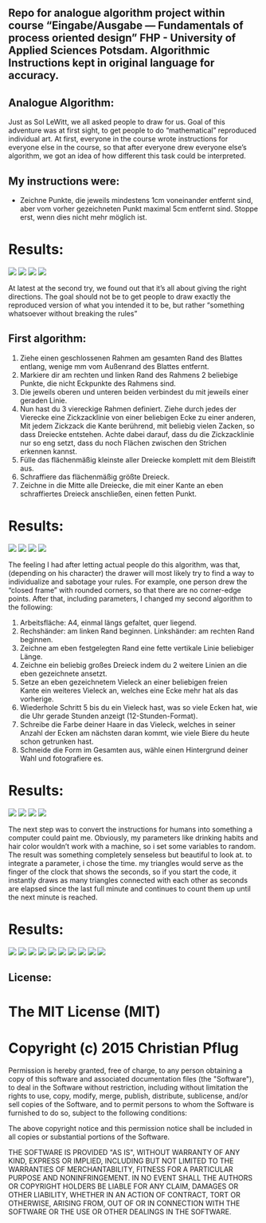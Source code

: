 ## Repo for analogue algorithm project within course “Eingabe/Ausgabe — Fundamentals of process oriented design” FHP - University of Applied Sciences Potsdam. Algorithmic Instructions kept in original language for accuracy.

## Analogue Algorithm:

Just as Sol LeWitt, we all asked people to draw for us. Goal of this adventure was at first sight, to get people to do “mathematical” reproduced individual art.
At first, everyone in the course wrote instructions for everyone else in the course, so that after everyone drew everyone else’s algorithm, we got an idea of how different this task could be interpreted.

## My instructions were:

- Zeichne Punkte, die jeweils mindestens 1cm voneinander entfernt sind, aber vom vorher gezeichneten Punkt maximal 5cm entfernt sind. Stoppe erst, wenn dies nicht mehr möglich ist.

# Results:
![](pic/1-1-1.jpg)
![](pic/1-1-2.jpg)
![](pic/1-1-3.jpg)
![](pic/1-1-4.jpg)

At latest at the second try, we found out that it’s all about giving the right directions. The goal should not be to get people to draw exactly the reproduced version of what you intended it to be, but rather “something  whatsoever without breaking the rules”

## First algorithm:

1. Ziehe einen geschlossenen Rahmen am gesamten Rand des Blattes entlang, wenige mm vom Außenrand des Blattes entfernt.
2. Markiere dir am rechten und linken Rand des Rahmens 2 beliebige Punkte, die nicht Eckpunkte des Rahmens sind.
3. Die jeweils oberen und unteren beiden verbindest du mit jeweils einer geraden Linie.
4. Nun hast du 3 viereckige Rahmen definiert. Ziehe durch jedes der Vierecke eine Zickzacklinie von einer beliebigen Ecke zu einer anderen, Mit jedem Zickzack die Kante berührend, mit beliebig vielen Zacken, so dass Dreiecke entstehen. Achte dabei darauf, dass du die Zickzacklinie nur so eng setzt, dass du noch Flächen zwischen den Strichen erkennen kannst.
5. Fülle das flächenmäßig kleinste aller Dreiecke komplett mit dem Bleistift aus.
6. Schraffiere das flächenmäßig größte Dreieck.
7. Zeichne in die Mitte alle Dreiecke, die mit einer Kante an eben schraffiertes Dreieck anschließen, einen fetten Punkt.

# Results:
![](pic/1-2-1.jpg)
![](pic/1-2-2.jpg)
![](pic/1-2-3.jpg)
![](pic/1-2-4.jpg)

The feeling I had after letting actual people do this algorithm, was that, (depending on his character) the drawer will most likely try to find a way to individualize and sabotage your rules. For example, one person drew the “closed frame” with rounded corners, so that there are no corner-edge points.
After that, including parameters, I changed my second algorithm to the following:

1. Arbeitsfläche: A4, einmal längs gefaltet, quer liegend.
2. Rechshänder: am linken Rand beginnen. Linkshänder: am rechten Rand beginnen.
3. Zeichne am eben festgelegten Rand eine fette vertikale Linie beliebiger Länge.
4. Zeichne ein beliebig großes Dreieck indem du 2 weitere Linien an die eben gezeichnete ansetzt.
5. Setze an eben gezeichnetem Vieleck an einer beliebigen freien Kante ein weiteres Vieleck an, welches eine Ecke mehr hat als das vorherige.
6. Wiederhole Schritt 5 bis du ein Vieleck hast, was so viele Ecken hat, wie die Uhr gerade Stunden anzeigt (12-Stunden-Format).
7. Schreibe die Farbe deiner Haare in das Vieleck, welches in seiner Anzahl der Ecken am nächsten daran kommt, wie viele Biere du heute schon getrunken hast.
8. Schneide die Form im Gesamten aus, wähle einen Hintergrund deiner Wahl und fotografiere es.

# Results:
![](pic/1-3-1.jpg)
![](pic/1-3-2.jpg)
![](pic/1-3-3.jpg)
![](pic/1-3-4.jpg)

The next step was to convert the instructions for humans into something a computer could paint me.
Obviously, my parameters like drinking habits and hair color wouldn’t work with a machine, so i set some variables to random. The result was something completely senseless but beautiful to look at.
to integrate a parameter, i chose the time. my triangles would serve as the finger of the clock that shows the seconds, so if you start the code, it instantly draws as many triangles connected with each other as seconds are elapsed since the last full minute and continues to count them up until the next minute is reached.

# Results:
![](pic/1-4-0001.png)
![](pic/1-4-0017.png)
![](pic/1-4-0075.png)
![](pic/1-4-0169.png)
![](pic/1-4-0256.png)
![](pic/1-4-0313.png)
![](pic/1-4-0420.png)
![](pic/1-4-0631.png)
![](pic/1-4-1022.png)
![](pic/1-4-1458.png)


## License:

# The MIT License (MIT)

# Copyright (c) 2015 Christian Pflug

Permission is hereby granted, free of charge, to any person obtaining a copy
of this software and associated documentation files (the "Software"), to deal
in the Software without restriction, including without limitation the rights
to use, copy, modify, merge, publish, distribute, sublicense, and/or sell
copies of the Software, and to permit persons to whom the Software is
furnished to do so, subject to the following conditions:

The above copyright notice and this permission notice shall be included in all
copies or substantial portions of the Software.

THE SOFTWARE IS PROVIDED "AS IS", WITHOUT WARRANTY OF ANY KIND, EXPRESS OR
IMPLIED, INCLUDING BUT NOT LIMITED TO THE WARRANTIES OF MERCHANTABILITY,
FITNESS FOR A PARTICULAR PURPOSE AND NONINFRINGEMENT. IN NO EVENT SHALL THE
AUTHORS OR COPYRIGHT HOLDERS BE LIABLE FOR ANY CLAIM, DAMAGES OR OTHER
LIABILITY, WHETHER IN AN ACTION OF CONTRACT, TORT OR OTHERWISE, ARISING FROM,
OUT OF OR IN CONNECTION WITH THE SOFTWARE OR THE USE OR OTHER DEALINGS IN THE
SOFTWARE.
